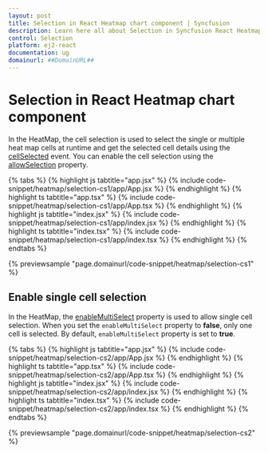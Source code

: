 ```yaml
---
layout: post
title: Selection in React Heatmap chart component | Syncfusion
description: Learn here all about Selection in Syncfusion React Heatmap chart component of Syncfusion Essential JS 2 and more.
control: Selection 
platform: ej2-react
documentation: ug
domainurl: ##DomainURL##
---
```


# Selection in React Heatmap chart component

In the HeatMap, the cell selection is used to select the single or multiple heat map cells at runtime and get the selected cell details using the [cellSelected](https://ej2.syncfusion.com/react/documentation/api/heatmap/#cellselected) event. You can enable the cell selection using the [allowSelection](https://ej2.syncfusion.com/react/documentation/api/heatmap/#allowselection) property.

{% tabs %}
{% highlight js tabtitle="app.jsx" %}
{% include code-snippet/heatmap/selection-cs1/app/App.jsx %}
{% endhighlight %}
{% highlight ts tabtitle="app.tsx" %}
{% include code-snippet/heatmap/selection-cs1/app/App.tsx %}
{% endhighlight %}
{% highlight js tabtitle="index.jsx" %}
{% include code-snippet/heatmap/selection-cs1/app/index.jsx %}
{% endhighlight %}
{% highlight ts tabtitle="index.tsx" %}
{% include code-snippet/heatmap/selection-cs1/app/index.tsx %}
{% endhighlight %}
{% endtabs %}

 {% previewsample "page.domainurl/code-snippet/heatmap/selection-cs1" %}

## Enable single cell selection

In the HeatMap, the [enableMultiSelect](https://ej2.syncfusion.com/react/documentation/api/heatmap/#enablemultiselect) property is used to allow single cell selection. When you set the `enableMultiSelect` property to **false**, only one cell is selected. By default, `enableMultiSelect` property is set to **true**.

{% tabs %}
{% highlight js tabtitle="app.jsx" %}
{% include code-snippet/heatmap/selection-cs2/app/App.jsx %}
{% endhighlight %}
{% highlight ts tabtitle="app.tsx" %}
{% include code-snippet/heatmap/selection-cs2/app/App.tsx %}
{% endhighlight %}
{% highlight js tabtitle="index.jsx" %}
{% include code-snippet/heatmap/selection-cs2/app/index.jsx %}
{% endhighlight %}
{% highlight ts tabtitle="index.tsx" %}
{% include code-snippet/heatmap/selection-cs2/app/index.tsx %}
{% endhighlight %}
{% endtabs %}

 {% previewsample "page.domainurl/code-snippet/heatmap/selection-cs2" %}